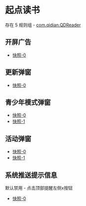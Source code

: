 # 起点读书

存在 5 规则组 - [com.qidian.QDReader](/src/apps/com.qidian.QDReader.ts)

## 开屏广告

- [快照-0](https://gkd-kit.gitee.io/import/12508836)

## 更新弹窗

- [快照-0](https://gkd-kit.gitee.io/import/12641026)

## 青少年模式弹窗

- [快照-0](https://gkd-kit.gitee.io/import/12640241)
- [快照-1](https://gkd-kit.gitee.io/import/12709168)

## 活动弹窗

- [快照-0](https://gkd-kit.gitee.io/import/12640195)
- [快照-1](https://gkd-kit.gitee.io/import/12640158)

## 系统推送提示信息

默认禁用 - 点击顶部提醒左侧x按钮

- [快照-0](https://gkd-kit.gitee.io/import/12640242)
